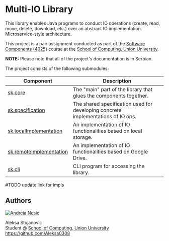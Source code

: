# Multi-IO Library

This library enables Java programs to conduct IO operations (create, read, move, delete, download, etc.) over an abstract IO implementation. Microservice-style architecture.

This project is a pair assignment conducted as part of the [Software Components (4025)](https://raf.edu.rs/knjiga-predmeta/softverske-komponente/) course at the [School of Computing, Union University](https://raf.edu.rs/?pismo=lat).

**NOTE:** Please note that all of the project's documentation is in Serbian.

The project consists of the following submodules:

| Component | Description |
| --- | --- |
| [sk.core](https://github.com/andrejanesic/sk.core/) | The "main" part of the library that glues the components together. |
| [sk.specification](https://github.com/andrejanesic/sk.specification/) | The shared specification used for developing concrete implementations of IO ops. |
| [sk.localImplementation](./sk.localImplementation/) | An implementation of IO functionalities based on local storage. |
| [sk.remoteImplementation](./sk.remoteImplementation/) | An implementation of IO functionalities based on Google Drive. |
| [sk.cli](https://github.com/andrejanesic/sk.cli/) | CLI program for accessing the library. |

#TODO update link for impls

## Authors

[![Andreja Nesic](https://andrejanesic.com/git-signature-sm.png)](https://andrejanesic.com)

Aleksa Stojanovic<br>
Student @ [School of Computing, Union University](https://raf.edu.rs/?pismo=lat)<br>
https://github.com/Aleksa0308